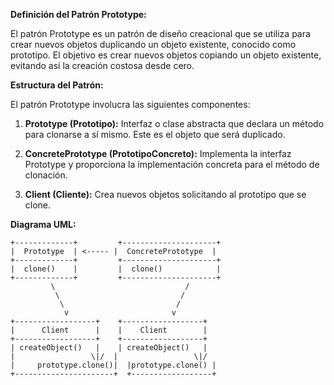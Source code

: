 **Definición del Patrón Prototype:**

El patrón Prototype es un patrón de diseño creacional que se utiliza para crear nuevos objetos duplicando un objeto existente, conocido como prototipo. El objetivo es crear nuevos objetos copiando un objeto existente, evitando así la creación costosa desde cero.

**Estructura del Patrón:**

El patrón Prototype involucra las siguientes componentes:

1. **Prototype (Prototipo):** Interfaz o clase abstracta que declara un método para clonarse a sí mismo. Este es el objeto que será duplicado.

2. **ConcretePrototype (PrototipoConcreto):** Implementa la interfaz Prototype y proporciona la implementación concreta para el método de clonación.

3. **Client (Cliente):** Crea nuevos objetos solicitando al prototipo que se clone.

**Diagrama UML:**

```plaintext
+-------------+         +---------------------+
|  Prototype  | <----- |  ConcretePrototype  |
+-------------+         +---------------------+
|  clone()    |         |  clone()            |
+-------------+         +---------------------+
         \                             /
          \                           /
           \                         /
            v                       v
+------------------+    +------------------+
|      Client      |    |    Client        |
+------------------+    +------------------+
| createObject()   |    | createObject()   |
|                 \|/  |                 \|/
|     prototype.clone()|  |prototype.clone() |
+----------------------+  +------------------+
